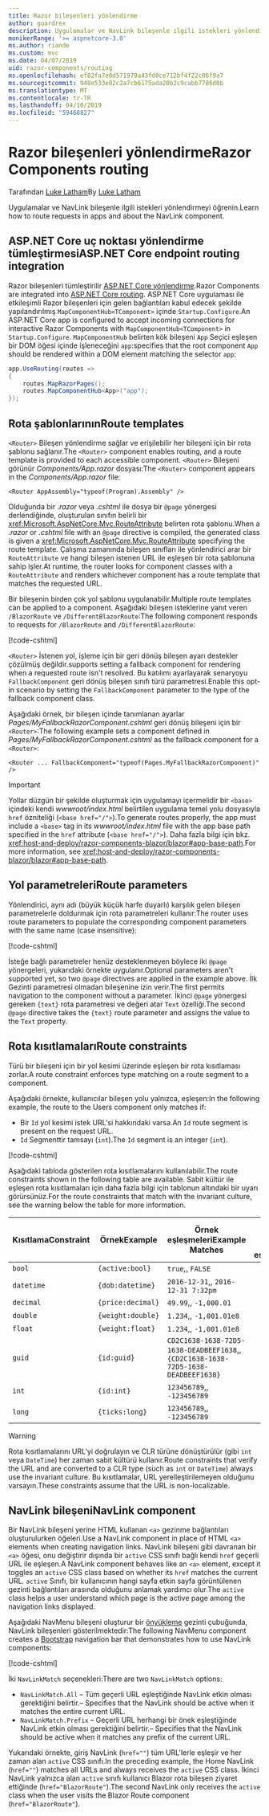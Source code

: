 ```yaml
---
title: Razor bileşenleri yönlendirme
author: guardrex
description: Uygulamalar ve NavLink bileşenle ilgili istekleri yönlendirmeyi öğrenin.
monikerRange: '>= aspnetcore-3.0'
ms.author: riande
ms.custom: mvc
ms.date: 04/07/2019
uid: razor-components/routing
ms.openlocfilehash: ef82fa7e0d571979a43fd8ce712bf4f22c06f9a7
ms.sourcegitcommit: 948e533e02c2a7cb6175ada20b2c9cabb7786d0b
ms.translationtype: MT
ms.contentlocale: tr-TR
ms.lasthandoff: 04/10/2019
ms.locfileid: "59468827"
---
```

# <a name="razor-components-routing"></a><span data-ttu-id="de192-103">Razor bileşenleri yönlendirme</span><span class="sxs-lookup"><span data-stu-id="de192-103">Razor Components routing</span></span>

<span data-ttu-id="de192-104">Tarafından [Luke Latham](https://github.com/guardrex)</span><span class="sxs-lookup"><span data-stu-id="de192-104">By [Luke Latham](https://github.com/guardrex)</span></span>

<span data-ttu-id="de192-105">Uygulamalar ve NavLink bileşenle ilgili istekleri yönlendirmeyi öğrenin.</span><span class="sxs-lookup"><span data-stu-id="de192-105">Learn how to route requests in apps and about the NavLink component.</span></span>

## <a name="aspnet-core-endpoint-routing-integration"></a><span data-ttu-id="de192-106">ASP.NET Core uç noktası yönlendirme tümleştirmesi</span><span class="sxs-lookup"><span data-stu-id="de192-106">ASP.NET Core endpoint routing integration</span></span>

<span data-ttu-id="de192-107">Razor bileşenleri tümleştirilir [ASP.NET Core yönlendirme](xref:fundamentals/routing).</span><span class="sxs-lookup"><span data-stu-id="de192-107">Razor Components are integrated into [ASP.NET Core routing](xref:fundamentals/routing).</span></span> <span data-ttu-id="de192-108">ASP.NET Core uygulaması ile etkileşimli Razor bileşenleri için gelen bağlantıları kabul edecek şekilde yapılandırılmış `MapComponentHub<TComponent>` içinde `Startup.Configure`.</span><span class="sxs-lookup"><span data-stu-id="de192-108">An ASP.NET Core app is configured to accept incoming connections for interactive Razor Components with `MapComponentHub<TComponent>` in `Startup.Configure`.</span></span> `MapComponentHub` <span data-ttu-id="de192-109">belirten kök bileşeni `App` Seçici eşleşen bir DOM öğesi içinde işleneceğini `app`:</span><span class="sxs-lookup"><span data-stu-id="de192-109">specifies that the root component `App` should be rendered within a DOM element matching the selector `app`:</span></span>

```csharp
app.UseRouting(routes =>
{
    routes.MapRazorPages();
    routes.MapComponentHub<App>("app");
});
```

## <a name="route-templates"></a><span data-ttu-id="de192-110">Rota şablonlarının</span><span class="sxs-lookup"><span data-stu-id="de192-110">Route templates</span></span>

<span data-ttu-id="de192-111">`<Router>` Bileşen yönlendirme sağlar ve erişilebilir her bileşeni için bir rota şablonu sağlanır.</span><span class="sxs-lookup"><span data-stu-id="de192-111">The `<Router>` component enables routing, and a route template is provided to each accessible component.</span></span> <span data-ttu-id="de192-112">`<Router>` Bileşeni görünür *Components/App.razor* dosyası:</span><span class="sxs-lookup"><span data-stu-id="de192-112">The `<Router>` component appears in the *Components/App.razor* file:</span></span>

```cshtml
<Router AppAssembly="typeof(Program).Assembly" />
```

<span data-ttu-id="de192-113">Olduğunda bir *.razor* veya *.cshtml* ile dosya bir `@page` yönergesi derlendiğinde, oluşturulan sınıfın belirli bir <xref:Microsoft.AspNetCore.Mvc.RouteAttribute> belirten rota şablonu.</span><span class="sxs-lookup"><span data-stu-id="de192-113">When a *.razor* or *.cshtml* file with an `@page` directive is compiled, the generated class is given a <xref:Microsoft.AspNetCore.Mvc.RouteAttribute> specifying the route template.</span></span> <span data-ttu-id="de192-114">Çalışma zamanında bileşen sınıfları ile yönlendirici arar bir `RouteAttribute` ve hangi bileşen istenen URL ile eşleşen bir rota şablonuna sahip işler.</span><span class="sxs-lookup"><span data-stu-id="de192-114">At runtime, the router looks for component classes with a `RouteAttribute` and renders whichever component has a route template that matches the requested URL.</span></span>

<span data-ttu-id="de192-115">Bir bileşenin birden çok yol şablonu uygulanabilir.</span><span class="sxs-lookup"><span data-stu-id="de192-115">Multiple route templates can be applied to a component.</span></span> <span data-ttu-id="de192-116">Aşağıdaki bileşen isteklerine yanıt veren `/BlazorRoute` ve `/DifferentBlazorRoute`:</span><span class="sxs-lookup"><span data-stu-id="de192-116">The following component responds to requests for `/BlazorRoute` and `/DifferentBlazorRoute`:</span></span>

[!code-cshtml[](common/samples/3.x/BlazorSample/Pages/BlazorRoute.cshtml?name=snippet_BlazorRoute)]

`<Router>` <span data-ttu-id="de192-117">İstenen yol, işleme için bir geri dönüş bileşen ayarı destekler çözülmüş değildir.</span><span class="sxs-lookup"><span data-stu-id="de192-117">supports setting a fallback component for rendering when a requested route isn't resolved.</span></span> <span data-ttu-id="de192-118">Bu katılımı ayarlayarak senaryoyu `FallbackComponent` geri dönüş bileşen sınıfı türü parametresi.</span><span class="sxs-lookup"><span data-stu-id="de192-118">Enable this opt-in scenario by setting the `FallbackComponent` parameter to the type of the fallback component class.</span></span>

<span data-ttu-id="de192-119">Aşağıdaki örnek, bir bileşen içinde tanımlanan ayarlar *Pages/MyFallbackRazorComponent.cshtml* geri dönüş bileşeni için bir `<Router>`:</span><span class="sxs-lookup"><span data-stu-id="de192-119">The following example sets a component defined in *Pages/MyFallbackRazorComponent.cshtml* as the fallback component for a `<Router>`:</span></span>

```cshtml
<Router ... FallbackComponent="typeof(Pages.MyFallbackRazorComponent)" />
```

> [!IMPORTANT]
> <span data-ttu-id="de192-120">Yollar düzgün bir şekilde oluşturmak için uygulamayı içermelidir bir `<base>` içindeki kendi *wwwroot/index.html* belirtilen uygulama temel yolu dosyasıyla `href` özniteliği (`<base href="/">`).</span><span class="sxs-lookup"><span data-stu-id="de192-120">To generate routes properly, the app must include a `<base>` tag in its *wwwroot/index.html* file with the app base path specified in the `href` attribute (`<base href="/">`).</span></span> <span data-ttu-id="de192-121">Daha fazla bilgi için bkz. <xref:host-and-deploy/razor-components-blazor/blazor#app-base-path>.</span><span class="sxs-lookup"><span data-stu-id="de192-121">For more information, see <xref:host-and-deploy/razor-components-blazor/blazor#app-base-path>.</span></span>

## <a name="route-parameters"></a><span data-ttu-id="de192-122">Yol parametreleri</span><span class="sxs-lookup"><span data-stu-id="de192-122">Route parameters</span></span>

<span data-ttu-id="de192-123">Yönlendirici, aynı adı (büyük küçük harfe duyarlı) karşılık gelen bileşen parametrelerle doldurmak için rota parametreleri kullanır:</span><span class="sxs-lookup"><span data-stu-id="de192-123">The router uses route parameters to populate the corresponding component parameters with the same name (case insensitive):</span></span>

[!code-cshtml[](common/samples/3.x/BlazorSample/Pages/RouteParameter.cshtml?name=snippet_RouteParameter&highlight=2,7-8)]

<span data-ttu-id="de192-124">İsteğe bağlı parametreler henüz desteklenmeyen böylece iki `@page` yönergeleri, yukarıdaki örnekte uygulanır.</span><span class="sxs-lookup"><span data-stu-id="de192-124">Optional parameters aren't supported yet, so two `@page` directives are applied in the example above.</span></span> <span data-ttu-id="de192-125">İlk Gezinti parametresi olmadan bileşenine izin verir.</span><span class="sxs-lookup"><span data-stu-id="de192-125">The first permits navigation to the component without a parameter.</span></span> <span data-ttu-id="de192-126">İkinci `@page` yönergesi gereken `{text}` rota parametresi ve değeri atar `Text` özelliği.</span><span class="sxs-lookup"><span data-stu-id="de192-126">The second `@page` directive takes the `{text}` route parameter and assigns the value to the `Text` property.</span></span>

## <a name="route-constraints"></a><span data-ttu-id="de192-127">Rota kısıtlamaları</span><span class="sxs-lookup"><span data-stu-id="de192-127">Route constraints</span></span>

<span data-ttu-id="de192-128">Türü bir bileşeni için bir yol kesimi üzerinde eşleşen bir rota kısıtlaması zorlar.</span><span class="sxs-lookup"><span data-stu-id="de192-128">A route constraint enforces type matching on a route segment to a component.</span></span>

<span data-ttu-id="de192-129">Aşağıdaki örnekte, kullanıcılar bileşen yolu yalnızca, eşleşen:</span><span class="sxs-lookup"><span data-stu-id="de192-129">In the following example, the route to the Users component only matches if:</span></span>

* <span data-ttu-id="de192-130">Bir `Id` yol kesimi istek URL'si hakkındaki varsa.</span><span class="sxs-lookup"><span data-stu-id="de192-130">An `Id` route segment is present on the request URL.</span></span>
* <span data-ttu-id="de192-131">`Id` Segmenttir tamsayı (`int`).</span><span class="sxs-lookup"><span data-stu-id="de192-131">The `Id` segment is an integer (`int`).</span></span>

[!code-cshtml[](routing/samples_snapshot/3.x/Constraint.cshtml?highlight=1)]

<span data-ttu-id="de192-132">Aşağıdaki tabloda gösterilen rota kısıtlamalarını kullanılabilir.</span><span class="sxs-lookup"><span data-stu-id="de192-132">The route constraints shown in the following table are available.</span></span> <span data-ttu-id="de192-133">Sabit kültür ile eşleşen rota kısıtlamaları için daha fazla bilgi için tablonun altındaki bir uyarı görürsünüz.</span><span class="sxs-lookup"><span data-stu-id="de192-133">For the route constraints that match with the invariant culture, see the warning below the table for more information.</span></span>

| <span data-ttu-id="de192-134">Kısıtlama</span><span class="sxs-lookup"><span data-stu-id="de192-134">Constraint</span></span> | <span data-ttu-id="de192-135">Örnek</span><span class="sxs-lookup"><span data-stu-id="de192-135">Example</span></span>           | <span data-ttu-id="de192-136">Örnek eşleşmeleri</span><span class="sxs-lookup"><span data-stu-id="de192-136">Example Matches</span></span>                                                                  | <span data-ttu-id="de192-137">Değişmez değer</span><span class="sxs-lookup"><span data-stu-id="de192-137">Invariant</span></span><br><span data-ttu-id="de192-138">kültür</span><span class="sxs-lookup"><span data-stu-id="de192-138">culture</span></span><br><span data-ttu-id="de192-139">eşleştirme</span><span class="sxs-lookup"><span data-stu-id="de192-139">matching</span></span> |
| ---------- | ----------------- | -------------------------------------------------------------------------------- | :------------------------------: |
| `bool`     | `{active:bool}`   | `true`<span data-ttu-id="de192-140">,</span><span class="sxs-lookup"><span data-stu-id="de192-140">,</span></span> `FALSE`                                                                  | <span data-ttu-id="de192-141">Hayır</span><span class="sxs-lookup"><span data-stu-id="de192-141">No</span></span>                               |
| `datetime` | `{dob:datetime}`  | `2016-12-31`<span data-ttu-id="de192-142">,</span><span class="sxs-lookup"><span data-stu-id="de192-142">,</span></span> `2016-12-31 7:32pm`                                                | <span data-ttu-id="de192-143">Evet</span><span class="sxs-lookup"><span data-stu-id="de192-143">Yes</span></span>                              |
| `decimal`  | `{price:decimal}` | `49.99`<span data-ttu-id="de192-144">,</span><span class="sxs-lookup"><span data-stu-id="de192-144">,</span></span> `-1,000.01`                                                             | <span data-ttu-id="de192-145">Evet</span><span class="sxs-lookup"><span data-stu-id="de192-145">Yes</span></span>                              |
| `double`   | `{weight:double}` | `1.234`<span data-ttu-id="de192-146">,</span><span class="sxs-lookup"><span data-stu-id="de192-146">,</span></span> `-1,001.01e8`                                                           | <span data-ttu-id="de192-147">Evet</span><span class="sxs-lookup"><span data-stu-id="de192-147">Yes</span></span>                              |
| `float`    | `{weight:float}`  | `1.234`<span data-ttu-id="de192-148">,</span><span class="sxs-lookup"><span data-stu-id="de192-148">,</span></span> `-1,001.01e8`                                                           | <span data-ttu-id="de192-149">Evet</span><span class="sxs-lookup"><span data-stu-id="de192-149">Yes</span></span>                              |
| `guid`     | `{id:guid}`       | `CD2C1638-1638-72D5-1638-DEADBEEF1638`<span data-ttu-id="de192-150">,</span><span class="sxs-lookup"><span data-stu-id="de192-150">,</span></span> `{CD2C1638-1638-72D5-1638-DEADBEEF1638}` | <span data-ttu-id="de192-151">Hayır</span><span class="sxs-lookup"><span data-stu-id="de192-151">No</span></span>                               |
| `int`      | `{id:int}`        | `123456789`<span data-ttu-id="de192-152">,</span><span class="sxs-lookup"><span data-stu-id="de192-152">,</span></span> `-123456789`                                                        | <span data-ttu-id="de192-153">Evet</span><span class="sxs-lookup"><span data-stu-id="de192-153">Yes</span></span>                              |
| `long`     | `{ticks:long}`    | `123456789`<span data-ttu-id="de192-154">,</span><span class="sxs-lookup"><span data-stu-id="de192-154">,</span></span> `-123456789`                                                        | <span data-ttu-id="de192-155">Evet</span><span class="sxs-lookup"><span data-stu-id="de192-155">Yes</span></span>                              |

> [!WARNING]
> <span data-ttu-id="de192-156">Rota kısıtlamalarını URL'yi doğrulayın ve CLR türüne dönüştürülür (gibi `int` veya `DateTime`) her zaman sabit kültürü kullanır.</span><span class="sxs-lookup"><span data-stu-id="de192-156">Route constraints that verify the URL and are converted to a CLR type (such as `int` or `DateTime`) always use the invariant culture.</span></span> <span data-ttu-id="de192-157">Bu kısıtlamalar, URL yerelleştirilemeyen olduğunu varsayın.</span><span class="sxs-lookup"><span data-stu-id="de192-157">These constraints assume that the URL is non-localizable.</span></span>

## <a name="navlink-component"></a><span data-ttu-id="de192-158">NavLink bileşeni</span><span class="sxs-lookup"><span data-stu-id="de192-158">NavLink component</span></span>

<span data-ttu-id="de192-159">Bir NavLink bileşeni yerine HTML kullanan `<a>` gezinme bağlantıları oluşturulurken öğeleri.</span><span class="sxs-lookup"><span data-stu-id="de192-159">Use a NavLink component in place of HTML `<a>` elements when creating navigation links.</span></span> <span data-ttu-id="de192-160">NavLink bileşeni gibi davranan bir `<a>` öğesi, onu değiştirir dışında bir `active` CSS sınıfı bağlı kendi `href` geçerli URL ile eşleşen.</span><span class="sxs-lookup"><span data-stu-id="de192-160">A NavLink component behaves like an `<a>` element, except it toggles an `active` CSS class based on whether its `href` matches the current URL.</span></span> <span data-ttu-id="de192-161">`active` Sınıfı, bir kullanıcının hangi sayfa etkin sayfa görüntülenen gezinti bağlantıları arasında olduğunu anlamak yardımcı olur.</span><span class="sxs-lookup"><span data-stu-id="de192-161">The `active` class helps a user understand which page is the active page among the navigation links displayed.</span></span>

<span data-ttu-id="de192-162">Aşağıdaki NavMenu bileşeni oluşturur bir [önyükleme](https://getbootstrap.com/docs/) gezinti çubuğunda, NavLink bileşenleri gösterilmektedir:</span><span class="sxs-lookup"><span data-stu-id="de192-162">The following NavMenu component creates a [Bootstrap](https://getbootstrap.com/docs/) navigation bar that demonstrates how to use NavLink components:</span></span>

[!code-cshtml[](common/samples/3.x/BlazorSample/Shared/NavMenu.cshtml?name=snippet_NavLinks&highlight=4-6,9-11)]

<span data-ttu-id="de192-163">İki `NavLinkMatch` seçenekleri:</span><span class="sxs-lookup"><span data-stu-id="de192-163">There are two `NavLinkMatch` options:</span></span>

* `NavLinkMatch.All` <span data-ttu-id="de192-164">&ndash; Tüm geçerli URL eşleştiğinde NavLink etkin olması gerektiğini belirtir.</span><span class="sxs-lookup"><span data-stu-id="de192-164">&ndash; Specifies that the NavLink should be active when it matches the entire current URL.</span></span>
* `NavLinkMatch.Prefix` <span data-ttu-id="de192-165">&ndash; Geçerli URL herhangi bir önek eşleştiğinde NavLink etkin olması gerektiğini belirtir.</span><span class="sxs-lookup"><span data-stu-id="de192-165">&ndash; Specifies that the NavLink should be active when it matches any prefix of the current URL.</span></span>

<span data-ttu-id="de192-166">Yukarıdaki örnekte, giriş NavLink (`href=""`) tüm URL'lerle eşleşir ve her zaman alan `active` CSS sınıfı.</span><span class="sxs-lookup"><span data-stu-id="de192-166">In the preceding example, the Home NavLink (`href=""`) matches all URLs and always receives the `active` CSS class.</span></span> <span data-ttu-id="de192-167">İkinci NavLink yalnızca alan `active` sınıfı kullanıcı Blazor rota bileşen ziyaret ettiğinde (`href="BlazorRoute"`).</span><span class="sxs-lookup"><span data-stu-id="de192-167">The second NavLink only receives the `active` class when the user visits the Blazor Route component (`href="BlazorRoute"`).</span></span>
